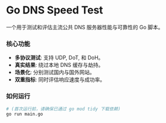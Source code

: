# Go DNS Speed Test

一个用于测试和评估主流公共 DNS 服务器性能与可靠性的 Go 脚本。

### 核心功能

- **多协议测试**: 支持 UDP, DoT, 和 DoH。
- **真实结果**: 绕过本地 DNS 缓存与劫持。
- **场景化**: 分别测试国内与国外网站。
- **双重指标**: 同时评估响应速度与成功率。

### 如何运行

```bash
# (首次运行前，请确保已通过 go mod tidy 下载依赖)
go run main.go
```
